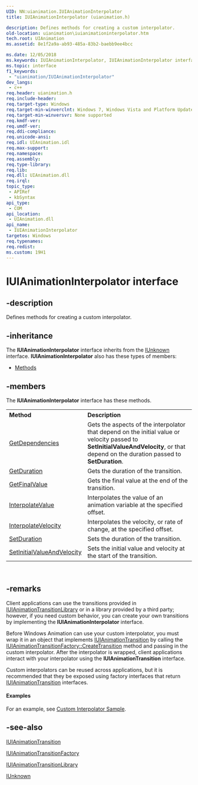 ```yaml
---
UID: NN:uianimation.IUIAnimationInterpolator
title: IUIAnimationInterpolator (uianimation.h)

description: Defines methods for creating a custom interpolator.
old-location: uianimation\iuianimationinterpolator.htm
tech.root: UIAnimation
ms.assetid: 8e1f2a9a-ab93-485a-83b2-baebb9ee4bcc

ms.date: 12/05/2018
ms.keywords: IUIAnimationInterpolator, IUIAnimationInterpolator interface [Windows Animation], IUIAnimationInterpolator interface [Windows Animation],described, uianimation.iuianimationinterpolator, uianimation/IUIAnimationInterpolator
ms.topic: interface
f1_keywords: 
 - "uianimation/IUIAnimationInterpolator"
dev_langs:
 - c++
req.header: uianimation.h
req.include-header: 
req.target-type: Windows
req.target-min-winverclnt: Windows 7, Windows Vista and Platform Update for Windows Vista [desktop apps \| UWP apps]
req.target-min-winversvr: None supported
req.kmdf-ver: 
req.umdf-ver: 
req.ddi-compliance: 
req.unicode-ansi: 
req.idl: UIAnimation.idl
req.max-support: 
req.namespace: 
req.assembly: 
req.type-library: 
req.lib: 
req.dll: UIAnimation.dll
req.irql: 
topic_type:
 - APIRef
 - kbSyntax
api_type:
 - COM
api_location:
 - UIAnimation.dll
api_name:
 - IUIAnimationInterpolator
targetos: Windows
req.typenames: 
req.redist: 
ms.custom: 19H1
---
```


# IUIAnimationInterpolator interface


## -description


Defines methods for creating a custom interpolator.


## -inheritance

The <b xmlns:loc="http://microsoft.com/wdcml/l10n">IUIAnimationInterpolator</b> interface inherits from the <a href="https://docs.microsoft.com/windows/desktop/api/unknwn/nn-unknwn-iunknown">IUnknown</a> interface. <b>IUIAnimationInterpolator</b> also has these types of members:
<ul>
<li><a href="https://docs.microsoft.com/">Methods</a></li>
</ul>

## -members

The <b>IUIAnimationInterpolator</b> interface has these methods.
<table class="members" id="memberListMethods">
<tr>
<th align="left" width="37%">Method</th>
<th align="left" width="63%">Description</th>
</tr>
<tr data="declared;">
<td align="left" width="37%">
<a href="https://docs.microsoft.com/windows/desktop/api/uianimation/nf-uianimation-iuianimationinterpolator-getdependencies">GetDependencies</a>
</td>
<td align="left" width="63%">
Gets the aspects of the interpolator that depend on the initial value or velocity passed to <b>SetInitialValueAndVelocity</b>, or that depend on the duration passed to <b>SetDuration</b>.

</td>
</tr>
<tr data="declared;">
<td align="left" width="37%">
<a href="https://docs.microsoft.com/windows/desktop/api/uianimation/nf-uianimation-iuianimationinterpolator-getduration">GetDuration</a>
</td>
<td align="left" width="63%">
Gets the duration of the transition.

</td>
</tr>
<tr data="declared;">
<td align="left" width="37%">
<a href="https://docs.microsoft.com/windows/desktop/api/uianimation/nf-uianimation-iuianimationinterpolator-getfinalvalue">GetFinalValue</a>
</td>
<td align="left" width="63%">
Gets the final value at the end of the transition.

</td>
</tr>
<tr data="declared;">
<td align="left" width="37%">
<a href="https://docs.microsoft.com/windows/desktop/api/uianimation/nf-uianimation-iuianimationinterpolator-interpolatevalue">InterpolateValue</a>
</td>
<td align="left" width="63%">
Interpolates the value of an animation variable at the specified offset.

</td>
</tr>
<tr data="declared;">
<td align="left" width="37%">
<a href="https://docs.microsoft.com/windows/desktop/api/uianimation/nf-uianimation-iuianimationinterpolator-interpolatevelocity">InterpolateVelocity</a>
</td>
<td align="left" width="63%">
Interpolates the velocity, or rate of change, at the specified offset.

</td>
</tr>
<tr data="declared;">
<td align="left" width="37%">
<a href="https://docs.microsoft.com/windows/desktop/api/uianimation/nf-uianimation-iuianimationinterpolator-setduration">SetDuration</a>
</td>
<td align="left" width="63%">
Sets the duration of the transition.

</td>
</tr>
<tr data="declared;">
<td align="left" width="37%">
<a href="https://docs.microsoft.com/windows/desktop/api/uianimation/nf-uianimation-iuianimationinterpolator-setinitialvalueandvelocity">SetInitialValueAndVelocity</a>
</td>
<td align="left" width="63%">
Sets the initial value and velocity at the start of the transition.

</td>
</tr>
</table> 


## -remarks



Client applications can use the transitions provided in  <a href="https://docs.microsoft.com/windows/desktop/api/uianimation/nn-uianimation-iuianimationtransitionlibrary">IUIAnimationTransitionLibrary</a> or in a library provided by a third party; however, if you need custom behavior, you can create your own transitions by implementing the <b>IUIAnimationInterpolator</b> interface.

Before Windows Animation can use your custom interpolator, you must wrap it in an object that implements  <a href="https://docs.microsoft.com/windows/desktop/api/uianimation/nn-uianimation-iuianimationtransition">IUIAnimationTransition</a> by calling the <a href="https://docs.microsoft.com/windows/desktop/api/uianimation/nf-uianimation-iuianimationtransitionfactory-createtransition">IUIAnimationTransitionFactory::CreateTransition</a> method and passing in the custom  interpolator.  After the interpolator is wrapped, client applications interact with your interpolator using the <b>IUIAnimationTransition</b> interface.

Custom interpolators can be reused across applications, but it is recommended that they be exposed using factory interfaces that return <a href="https://docs.microsoft.com/windows/desktop/api/uianimation/nn-uianimation-iuianimationtransition">IUIAnimationTransition</a> interfaces.


#### Examples

For an example, see <a href="https://docs.microsoft.com/windows/desktop/UIAnimation/custom-interpolator-sample">Custom Interpolator Sample</a>.

<div class="code"></div>



## -see-also




<a href="https://docs.microsoft.com/windows/desktop/api/uianimation/nn-uianimation-iuianimationtransition">IUIAnimationTransition</a>



<a href="https://docs.microsoft.com/windows/desktop/api/uianimation/nn-uianimation-iuianimationtransitionfactory">IUIAnimationTransitionFactory</a>



<a href="https://docs.microsoft.com/windows/desktop/api/uianimation/nn-uianimation-iuianimationtransitionlibrary">IUIAnimationTransitionLibrary</a>



<a href="https://docs.microsoft.com/windows/desktop/api/unknwn/nn-unknwn-iunknown">IUnknown</a>
 

 

